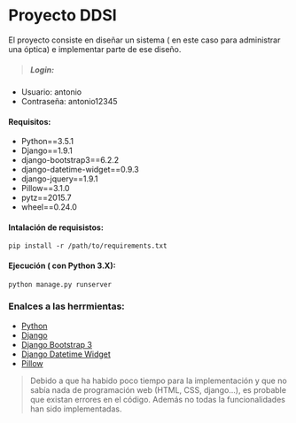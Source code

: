 # Proyecto DDSI
El proyecto consiste en diseñar un sistema ( en este caso para administrar una óptica) e implementar parte de ese diseño.

> ##### Login:
 - Usuario: antonio
 - Contraseña: antonio12345

#### Requisitos:
- Python==3.5.1
- Django==1.9.1
- django-bootstrap3==6.2.2
- django-datetime-widget==0.9.3
- django-jquery==1.9.1
- Pillow==3.1.0
- pytz==2015.7
- wheel==0.24.0

#### Intalación de requisistos:
```
pip install -r /path/to/requirements.txt
```

#### Ejecución ( con Python 3.X):
```
python manage.py runserver
```

### Enalces a las herrmientas:
- [Python](https://www.python.org/)
- [Django](https://www.djangoproject.com)
- [Django Bootstrap 3](https://django-bootstrap3.readthedocs.org/en/latest/)
- [Django Datetime Widget](https://github.com/asaglimbeni/django-datetime-widget)
- [Pillow](http://python-pillow.github.io/)

>Debido a que ha habido poco tiempo para la implementación y que no sabía nada de programación web (HTML, CSS, django...), es probable que existan errores en el código. Además no todas la funcionalidades han sido implementadas.
